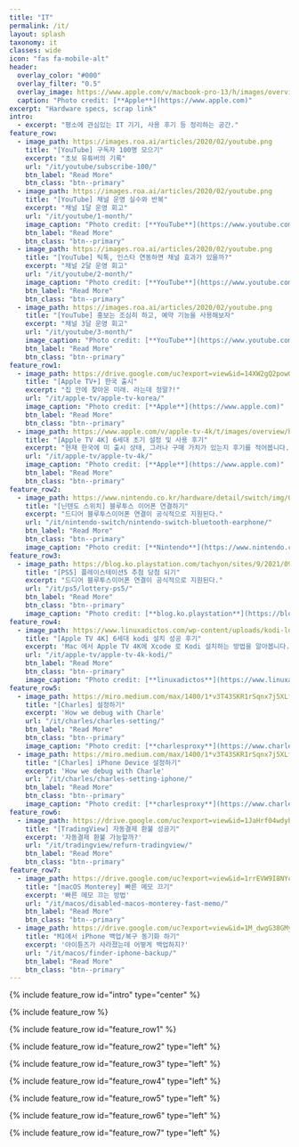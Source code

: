```yaml
---
title: "IT"
permalink: /it/
layout: splash
taxonomy: it
classes: wide
icon: "fas fa-mobile-alt"
header:
  overlay_color: "#000"
  overlay_filter: "0.5"
  overlay_image: https://www.apple.com/v/macbook-pro-13/h/images/overview/hero_endframe__bsza6x4fldiq_large.jpg
  caption: "Photo credit: [**Apple**](https://www.apple.com)"
excerpt: "Hardware specs, scrap link"
intro: 
  - excerpt: "평소에 관심있는 IT 기기, 사용 후기 등 정리하는 공간."
feature_row:
  - image_path: https://images.roa.ai/articles/2020/02/youtube.png
    title: "[YouTube] 구독자 100명 모으기"
    excerpt: "초보 유튜버의 기록"
    url: "/it/youtube/subscribe-100/"
    btn_label: "Read More"
    btn_class: "btn--primary"
  - image_path: https://images.roa.ai/articles/2020/02/youtube.png
    title: "[YouTube] 채널 운영 실수와 반복"
    excerpt: "채널 1달 운영 회고"
    url: "/it/youtube/1-month/"
    image_caption: "Photo credit: [**YouTube**](https://www.youtube.com)"
    btn_label: "Read More"
    btn_class: "btn--primary"
  - image_path: https://images.roa.ai/articles/2020/02/youtube.png
    title: "[YouTube] 틱톡, 인스타 연동하면 채널 효과가 있을까?"
    excerpt: "채널 2달 운영 회고"
    url: "/it/youtube/2-month/"
    image_caption: "Photo credit: [**YouTube**](https://www.youtube.com)"
    btn_label: "Read More"
    btn_class: "btn--primary"
  - image_path: https://images.roa.ai/articles/2020/02/youtube.png
    title: "[YouTube] 홍보는 조심히 하고, 예약 기능을 사용해보자"
    excerpt: "채널 3달 운영 회고"
    url: "/it/youtube/3-month/"
    image_caption: "Photo credit: [**YouTube**](https://www.youtube.com)"
    btn_label: "Read More"
    btn_class: "btn--primary"
feature_row1:
  - image_path: https://drive.google.com/uc?export=view&id=14XW2gQ2powGH_u7rvnqRL01XeQLBediY
    title: "[Apple TV+] 한국 출시"
    excerpt: "집 안에 찾아온 미래. 라는데 정말?!"
    url: "/it/apple-tv/apple-tv-korea/"
    image_caption: "Photo credit: [**Apple**](https://www.apple.com)"
    btn_label: "Read More"
    btn_class: "btn--primary"
  - image_path: https://www.apple.com/v/apple-tv-4k/t/images/overview/hero/apple_tv_4k_remote__c4hmy02k6o6e_small.jpg
    title: "[Apple TV 4K] 6세대 초기 설정 및 사용 후기"
    excerpt: "현재 한국에 미 출시 상태, 그러나 구매 가치가 있는지 후기를 적어봅니다."
    url: "/it/apple-tv/apple-tv-4k/"
    image_caption: "Photo credit: [**Apple**](https://www.apple.com)"
    btn_label: "Read More"
    btn_class: "btn--primary"
feature_row2:
  - image_path: https://www.nintendo.co.kr/hardware/detail/switch/img/01-hero/01pc.jpg
    title: "[닌텐도 스위치] 블루투스 이어폰 연결하기"
    excerpt: "드디어 블루투스이어폰 연결이 공식적으로 지원된다."
    url: "/it/nintendo-switch/nintendo-switch-bluetooth-earphone/"
    btn_label: "Read More"
    btn_class: "btn--primary"
    image_caption: "Photo credit: [**Nintendo**](https://www.nintendo.co.kr)"
feature_row3:
  - image_path: https://blog.ko.playstation.com/tachyon/sites/9/2021/09/f17292c3ca7b494b497755a6d6f42979353d67f0.png?resize=1088%2C612&crop_strategy=smart&zoom=1
    title: "[PS5] 플레이스테이션5 추첨 당첨 되기"
    excerpt: "드디어 블루투스이어폰 연결이 공식적으로 지원된다."
    url: "/it/ps5/lottery-ps5/"
    btn_label: "Read More"
    btn_class: "btn--primary"
    image_caption: "Photo credit: [**blog.ko.playstation**](https://blog.ko.playstation.com/)"
feature_row4:
  - image_path: https://www.linuxadictos.com/wp-content/uploads/kodi-logo.jpg.webp
    title: "[Apple TV 4K] 6세대 kodi 설치 성공 후기"
    excerpt: 'Mac 에서 Apple TV 4K에 Xcode 로 Kodi 설치하는 방법을 알아봅니다.'
    url: "/it/apple-tv/apple-tv-4k-kodi/"
    btn_label: "Read More"
    btn_class: "btn--primary"
    image_caption: "Photo credit: [**linuxadictos**](https://www.linuxadictos.com/)"
feature_row5:
  - image_path: https://miro.medium.com/max/1400/1*v3T43SKR1rSqnx7j5XLfcA.png
    title: "[Charles] 설정하기"
    excerpt: 'How we debug with Charle'
    url: "/it/charles/charles-setting/"
    btn_label: "Read More"
    btn_class: "btn--primary"
    image_caption: "Photo credit: [**charlesproxy**](https://www.charlesproxy.com/)"
  - image_path: https://miro.medium.com/max/1400/1*v3T43SKR1rSqnx7j5XLfcA.png
    title: "[Charles] iPhone Device 설정하기"
    excerpt: 'How we debug with Charle'
    url: "/it/charles/charles-setting-iphone/"
    btn_label: "Read More"
    btn_class: "btn--primary"
    image_caption: "Photo credit: [**charlesproxy**](https://www.charlesproxy.com/)"
feature_row6:
  - image_path: https://drive.google.com/uc?export=view&id=1JaHrf04wdyhqTVxNsnH470klH0z2-5UL
    title: "[TradingView] 자동결제 환불 성공기"
    excerpt: '자동결제 환불 가능할까?'
    url: "/it/tradingview/refurn-tradingview/"
    btn_label: "Read More"
    btn_class: "btn--primary"
feature_row7:
  - image_path: https://drive.google.com/uc?export=view&id=1rrEVW9I8NYclHd7Yt6B5J9_jcYDRJAxB
    title: "[macOS Monterey] 빠른 메모 끄기"
    excerpt: '빠른 메모 끄는 방법'
    url: "/it/macos/disabled-macos-monterey-fast-memo/"
    btn_label: "Read More"
    btn_class: "btn--primary"
  - image_path: https://drive.google.com/uc?export=view&id=1M_dwgG38GMyIyHXjB_EEfFD8Xq0mYCyu
    title: "M1에서 iPhone 백업/복구 동기화 하기"
    excerpt: '아이튠즈가 사라졌는데 어떻게 백업하지?'
    url: "/it/macos/finder-iphone-backup/"
    btn_label: "Read More"
    btn_class: "btn--primary"
---
```

{% include feature_row id="intro" type="center" %}

{% include feature_row %}

{% include feature_row id="feature_row1" %}

{% include feature_row id="feature_row2" type="left" %}

{% include feature_row id="feature_row3" type="left" %}

{% include feature_row id="feature_row4" type="left" %}

{% include feature_row id="feature_row5" type="left" %}

{% include feature_row id="feature_row6" type="left" %}

{% include feature_row id="feature_row7" type="left" %}
